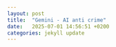 ```yaml
---
layout: post
title:  "Gemini - AI anti crime"
date:   2025-07-01 14:56:51 +0200
categories: jekyll update
---
```

